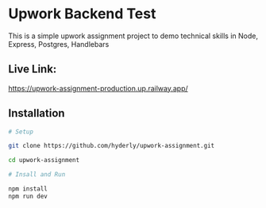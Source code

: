 # Upwork Backend Test

This is a simple upwork assignment project to demo technical skills in Node, Express, Postgres, Handlebars

## Live Link:
https://upwork-assignment-production.up.railway.app/

## Installation


```bash
# Setup

git clone https://github.com/hyderly/upwork-assignment.git

cd upwork-assignment

# Insall and Run

npm install
npm run dev


```
